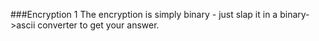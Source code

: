 ###Encryption 1
The encryption is simply binary - just slap it in a binary->ascii converter to get your answer.